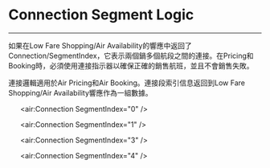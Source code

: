 # Connection Segment Logic

---

如果在Low Fare Shopping/Air Availability的響應中返回了Connection/SegmentIndex，它表示兩個鍋多個航段之間的連接。在Pricing和Booking時，必須使用連接指示器以確保正確的銷售航班，並且不會銷售失敗。

連接邏輯適用於Air Pricing和Air Booking。連接段索引信息返回到Low Fare Shopping/Air Availability響應作為一組數據。

&nbsp;&nbsp;&nbsp;&nbsp;&nbsp;&nbsp;&lt;air:Connection SegmentIndex="0" /&gt;

&nbsp;&nbsp;&nbsp;&nbsp;&nbsp;&nbsp;&lt;air:Connection SegmentIndex="1" /&gt;

&nbsp;&nbsp;&nbsp;&nbsp;&nbsp;&nbsp;&lt;air:Connection SegmentIndex="3" /&gt;

&nbsp;&nbsp;&nbsp;&nbsp;&nbsp;&nbsp;&lt;air:Connection SegmentIndex="4" /&gt;





